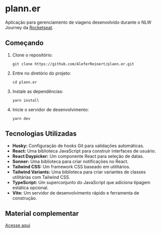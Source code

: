 # plann.er

Aplicação para gerenciamento de viagens desenvolvido durante o NLW Journey da [Rocketseat](https://github.com/Rocketseat).

## Começando

1. Clone o repositório:

   ```
   git clone https://github.com/AleferReinert/plann.er.git
   ```

2. Entre no diretório do projeto:

   ```
   cd plann.er
   ```

3. Instale as dependências:

   ```
   yarn install
   ```

4. Inicie o servidor de desenvolvimento:

   ```
   yarn dev
   ```

## Tecnologias Utilizadas

- **Husky:** Configuração de hooks Git para validações automáticas.
- **React:** Uma biblioteca JavaScript para construir interfaces de usuário.
- **React Daypicker:** Um componente React para seleção de datas.
- **Sonner:** Uma biblioteca para criar notificações no React.
- **Tailwind CSS:** Um framework CSS baseado em utilitários.
- **Tailwind Variants:** Uma biblioteca para criar variantes de classes utilitárias com Tailwind CSS.
- **TypeScript:** Um superconjunto do JavaScript que adiciona tipagem estática opcional.
- **Vite:** Um servidor de desenvolvimento rápido e ferramenta de construção.

## Material complementar

[Acesse aqui](https://efficient-sloth-d85.notion.site/NLW-16-Journey-013b69ad79894122824abd76bc0dab9b)

